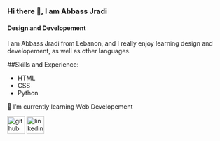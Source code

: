 ### Hi there 👋, I am Abbass Jradi
#### Design and Developement


I am Abbass Jradi from Lebanon, and I really enjoy learning design and developement, as well as other languages.

##Skills and Experience:
- HTML
- CSS
- Python



🌱 I’m currently learning Web Developement 



[<img src='https://cdn.jsdelivr.net/npm/simple-icons@3.0.1/icons/github.svg' alt='github' height='40'>](https://github.com/Abbass-Jradi)  [<img src='https://cdn.jsdelivr.net/npm/simple-icons@3.0.1/icons/linkedin.svg' alt='linkedin' height='40'>](https://www.linkedin.com/in/https://www.linkedin.com/in/abbas-jradi-78a027200/)  


